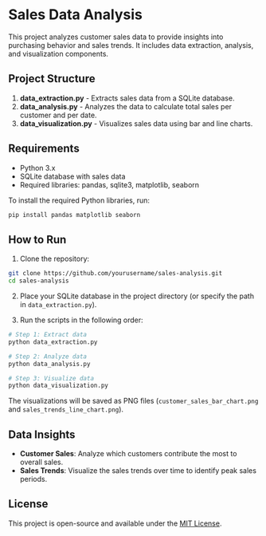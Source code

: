 # Sales Data Analysis

This project analyzes customer sales data to provide insights into purchasing behavior and sales trends. It includes data extraction, analysis, and visualization components.

## Project Structure

1. **data_extraction.py** - Extracts sales data from a SQLite database.
2. **data_analysis.py** - Analyzes the data to calculate total sales per customer and per date.
3. **data_visualization.py** - Visualizes sales data using bar and line charts.

## Requirements

- Python 3.x
- SQLite database with sales data
- Required libraries: pandas, sqlite3, matplotlib, seaborn

To install the required Python libraries, run:

```bash
pip install pandas matplotlib seaborn
```

## How to Run

1. Clone the repository:

```bash
git clone https://github.com/yourusername/sales-analysis.git
cd sales-analysis
```

2. Place your SQLite database in the project directory (or specify the path in `data_extraction.py`).

3. Run the scripts in the following order:

```bash
# Step 1: Extract data
python data_extraction.py

# Step 2: Analyze data
python data_analysis.py

# Step 3: Visualize data
python data_visualization.py
```

The visualizations will be saved as PNG files (`customer_sales_bar_chart.png` and `sales_trends_line_chart.png`).

## Data Insights

- **Customer Sales**: Analyze which customers contribute the most to overall sales.
- **Sales Trends**: Visualize the sales trends over time to identify peak sales periods.

## License

This project is open-source and available under the [MIT License](LICENSE).
